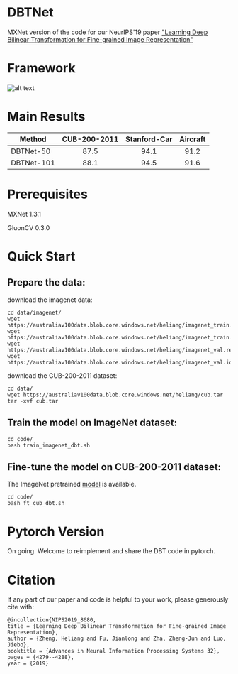 # DBTNet
MXNet version of the code for our NeurIPS'19 paper ["Learning Deep Bilinear Transformation for Fine-grained Image Representation"](http://papers.nips.cc/paper/8680-learning-deep-bilinear-transformation-for-fine-grained-image-representation.pdf)


# Framework
![alt text](https://user-images.githubusercontent.com/35843017/71718086-15bc9600-2e55-11ea-98b9-14d9295c46be.jpg)

# Main Results


| Method     | CUB-200-2011 | Stanford-Car | Aircraft|
| ---------- |:------------:|:------------:|:-------:|
| DBTNet-50  | 87.5         | 94.1         |91.2     |
| DBTNet-101 | 88.1         | 94.5         |91.6     |

# Prerequisites
MXNet   1.3.1

GluonCV 0.3.0

# Quick Start

## Prepare the data:

download the imagenet data:
```
cd data/imagenet/
wget https://australiav100data.blob.core.windows.net/heliang/imagenet_train.rec
wget https://australiav100data.blob.core.windows.net/heliang/imagenet_train.idx
wget https://australiav100data.blob.core.windows.net/heliang/imagenet_val.rec
wget https://australiav100data.blob.core.windows.net/heliang/imagenet_val.idx
```
download the CUB-200-2011 dataset:
```
cd data/
wget https://australiav100data.blob.core.windows.net/heliang/cub.tar
tar -xvf cub.tar
```

## Train the model on ImageNet dataset:
```
cd code/
bash train_imagenet_dbt.sh
```

## Fine-tune the model on CUB-200-2011 dataset:
The ImageNet pretrained [model](https://australiav100data.blob.core.windows.net/heliang/dbt_imagenet.params) is available.

```
cd code/
bash ft_cub_dbt.sh
```

# Pytorch Version
On going. Welcome to reimplement and share the DBT code in pytorch.

# Citation
If any part of our paper and code is helpful to your work, please generously cite with:

```
@incollection{NIPS2019_8680,
title = {Learning Deep Bilinear Transformation for Fine-grained Image Representation},
author = {Zheng, Heliang and Fu, Jianlong and Zha, Zheng-Jun and Luo, Jiebo},
booktitle = {Advances in Neural Information Processing Systems 32},
pages = {4279--4288},
year = {2019}
```
